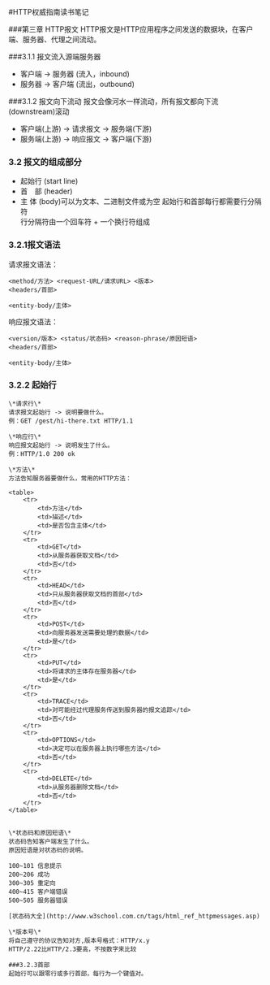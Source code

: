 #HTTP权威指南读书笔记

###第三章 HTTP报文
HTTP报文是HTTP应用程序之间发送的数据块，在客户端、服务器、代理之间流动。


###3.1.1 报文流入源端服务器
* 客户端 -> 服务器 (流入，inbound)
* 服务器 -> 客户端 (流出，outbound)


###3.1.2 报文向下流动
报文会像河水一样流动，所有报文都向下流(downstream)滚动
* 客户端(上游) -> 请求报文 -> 服务端(下游)
* 服务端(上游) -> 响应报文 -> 客户端(下游)

### 3.2 报文的组成部分
* 起始行 (start line)
* 首　部 (header)
* 主  体 (body)可以为文本、二进制文件或为空
起始行和首部每行都需要行分隔符        
行分隔符由一个回车符 + 一个换行符组成         


### 3.2.1报文语法
请求报文语法：
```
<method/方法> <request-URL/请求URL> <版本>
<headers/首部>

<entity-body/主体>
```

响应报文语法：
```
<version/版本> <status/状态码> <reason-phrase/原因短语>
<headers/首部>

<entity-body/主体>
```


### 3.2.2 起始行
```
\*请求行\*              
请求报文起始行 -> 说明要做什么。              
例：GET /gest/hi-there.txt HTTP/1.1              

\*响应行\*         
响应报文起始行 -> 说明发生了什么。        
例：HTTP/1.0 200 ok    

\*方法\*
方法告知服务器要做什么，常用的HTTP方法：

<table>
    <tr>
        <td>方法</td>
        <td>描述</td>
        <td>是否包含主体</td>
    </tr>
    <tr>
        <td>GET</td>
        <td>从服务器获取文档</td>
        <td>否</td>
    </tr>
    <tr>
        <td>HEAD</td>
        <td>只从服务器获取文档的首部</td>
        <td>否</td>
    </tr>
    <tr>
        <td>POST</td>
        <td>向服务器发送需要处理的数据</td>
        <td>是</td>
    </tr>
    <tr>
        <td>PUT</td>
        <td>将请求的主体存在服务器</td>
        <td>是</td>
    </tr>
    <tr>
        <td>TRACE</td>
        <td>对可能经过代理服务传送到服务器的报文追踪</td>
        <td>否</td>
    </tr>
    <tr>
        <td>OPTIONS</td>
        <td>决定可以在服务器上执行哪些方法</td>
        <td>否</td>
    </tr>
    <tr>
        <td>DELETE</td>
        <td>从服务器删除文档</td>
        <td>否</td>
    </tr>
</table>


\*状态码和原因短语\*
状态码告知客户端发生了什么。            
原因短语是对状态码的说明。            

100~101 信息提示                      
200~206 成功                   
300~305 重定向                   
400~415 客户端错误                  
500~505 服务器错误             

[状态码大全](http://www.w3school.com.cn/tags/html_ref_httpmessages.asp)

\*版本号\*
将自己遵守的协议告知对方,版本号格式：HTTP/x.y      
HTTP/2.22比HTTP/2.3要高，不按数字来比较            

###3.2.3首部 
起始行可以跟零行或多行首部，每行为一个键值对。
